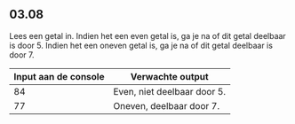 ## 03.08
Lees een getal in. Indien het een even getal is, ga je na of dit getal deelbaar is door 5. Indien het een oneven getal is, ga je na of dit getal deelbaar is door 7.

| Input aan de console | Verwachte output |
|----------------------|------------------|
| 84 | Even, niet deelbaar door 5. |
| 77 | Oneven, deelbaar door 7. |